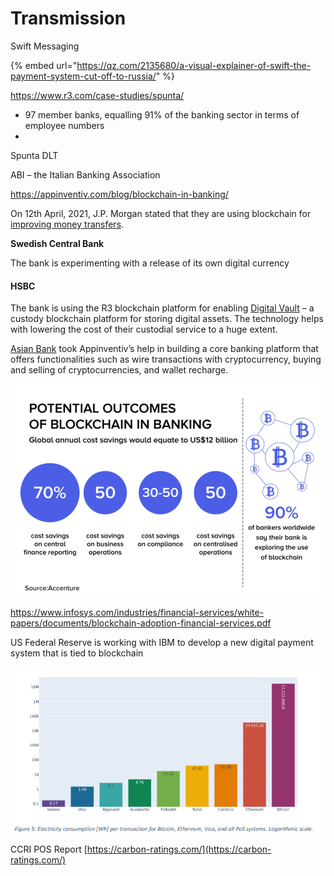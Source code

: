 # Transmission

Swift Messaging

{% embed url="https://qz.com/2135680/a-visual-explainer-of-swift-the-payment-system-cut-off-to-russia/" %}

https://www.r3.com/case-studies/spunta/

* 97 member banks, equalling 91% of the banking sector in terms of employee numbers
* &#x20;

Spunta DLT&#x20;

ABI – the Italian Banking Association

https://appinventiv.com/blog/blockchain-in-banking/

On 12th April, 2021, J.P. Morgan stated that they are using blockchain for [improving money transfers](https://www.jpmorgan.com/news/jpmorgan-uses-blockchain-technology-to-help-improve-money-transfers).

**Swedish Central Bank**&#x20;

The bank is experimenting with a release of its own digital currency

#### HSBC&#x20;

The bank is using the R3 blockchain platform for enabling [Digital Vault](https://www.gbm.hsbc.com/insights/securities-services/hsbc-is-enabling-clients-to-navigate-the-digital-assets-ecosystem) – a custody blockchain platform for storing digital assets. The technology helps with lowering the cost of their custodial service to a huge extent.&#x20;

[Asian Bank](https://appinventiv.com/portfolio/asian-bank-fintech-app/) took Appinventiv’s help in building a core banking platform that offers functionalities such as wire transactions with cryptocurrency, buying and selling of cryptocurrencies, and wallet recharge.

![](<../../.gitbook/assets/image (7) (1).png>)

https://www.infosys.com/industries/financial-services/white-papers/documents/blockchain-adoption-financial-services.pdf

US Federal Reserve is working with IBM to develop a new digital payment system that is tied to blockchain

![](<../../.gitbook/assets/image (1).png>)

CCRI POS Report [https://carbon-ratings.com/](https://carbon-ratings.com/)

